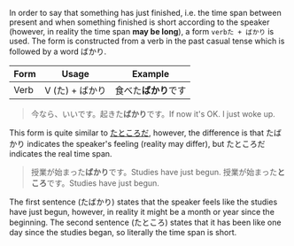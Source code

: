 In order to say that something has just finished, i.e. the time span between present and when something finished is short according to the speaker (however, in reality the time span **may be long**), a form `verbた + ばかり` is used. The form is constructed from a verb in the past casual tense which is followed by a word ばかり.

|Form|Usage|Example|
|-|-|-|
|Verb|V (た) + ばかり|食べた**ばかり**です|

>今なら、いいです。起きた**ばかり**です。If now it's OK. I just woke up.

This form is quite similar to [たところだ](109), however, the difference is that たばかり indicates the speaker's feeling (reality may differ), but たところだ indicates the real time span.
>授業が始まった**ばかり**です。Studies have just begun.
>授業が始まった**ところ**です。Studies have just begun.

The first sentence (たばかり) states that the speaker feels like the studies have just begun, however, in reality it might be a month or year since the beginning.
The second sentence (たところ) states that it has been like one day since the studies began, so literally the time span is short.